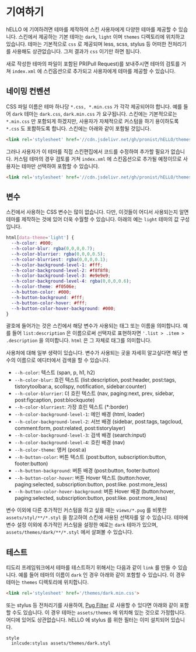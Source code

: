 # 기여하기

hELLO 에 기여하려면 테마를 제작하여 스킨 사용자에게 다양한 테마를 제공할 수 있습니다. 스킨에서 제공하는 기본 테마는 `dark`, `light` 이며 `themes` 디렉토리에 위치하고 있습니다. 테마는 기본적으로 `css` 로 제공되며 less, scss, stylus 등 어떠한 전처리기를 사용해도 상관없습니다. 그저 결과가 `css` 이기만 하면 됩니다.

새로 작성한 테마의 파일이 포함된 PR(Pull Request)를 보내주시면 테마의 검토를 거쳐 `index.xml` 에 스킨옵션으로 추가되고 사용자에게 테마를 제공할 수 있습니다.

## 네이밍 컨벤션

CSS 파일 이름은 테마 하나당 `*.css, *.min.css` 가 각각 제공되어야 합니다. 예를 들어 `dark` 테마는 `dark.css`, `dark.min.css` 가 요구됩니다. 스킨에는 기본적으로는 `*.min.css` 만 포함되게 하겠지만, 사용자가 자체적으로 커스텀을 하기 용이하도록 `*.css` 도 포함하도록 합니다. 스킨에는 아래와 같이 포함될 것입니다.

```html
<link rel='stylesheet' href='//cdn.jsdelivr.net/gh/pronist/hELLO/themes/dark.min.css'>
```

그러나 사용자가 이 테마를 직접 스킨편집에서 코드를 수정하여 추가할 필요가 없습니다. 커스텀 테마의 경우 검토를 거쳐 `index.xml` 에 스킨옵션으로 추가될 예정이므로 사용자는 테마만 선택하여 포함할 수 있습니다.

```html
<link rel='stylesheet' href='//cdn.jsdelivr.net/gh/pronist/hELLO/themes/[##_var_light-theme_##].min.css'>
```

## 변수

스킨에서 사용하는 CSS 변수는 많이 없습니다. 다만, 이것들이 어디서 사용되는지 알면 테마를 제작하는 것에 있어 더욱 수월할 수 있습니다. 아래의 예는 `light` 테마의 값 구성입니다.

```css
html[data-theme='light'] {
  --h-color: #000;
  --h-color-blur: rgba(0,0,0,0.7);
  --h-color-blurrier: rgba(0,0,0,0.5);
  --h-color-blurriest: rgba(0,0,0,0.1);
  --h-color-background-level-1: #fff;
  --h-color-background-level-2: #f8f8f8;
  --h-color-background-level-3: #e9e9e9;
  --h-color-background-level-4: rgba(0,0,0,0.6);
  --h-color-theme: #f0506e;
  --h-button-color: #000;
  --h-button-background: #fff;
  --h-button-color-hover: #fff;
  --h-button-color-hover-background: #000;
}
```

괄호에 들어가는 것은 스킨에서 해당 변수가 사용되는 태그 또는 이름을 의미합니다. 예를 들어 `list:description` 은 이름으로써 선택자로 표현하자면 `'.list > .item > .description` 을 의미합니다. `html` 은 그 자체로 태그를 의미합니다.

사용처에 대해 일부 생략이 있습니다. 변수가 사용되는 곳을 자세히 알고싶다면 해당 변수의 이름으로 에디터에서 검색을 할 수 있습니다.

* `--h-color`: 텍스트 (span, p, h1, h2)
* `--h-color-blur`: 흐린 텍스트 (list:description, post:header, post:tags, tistorytoolbar:a, scollspy, notification, sidebar:counter)
* `--h-color-blurrier`: 더 흐린 텍스트 (nav, paging:next, prev, sidebar, post:figcaption, post:blockquote)
* `--h-color-blurriest`: 가장 흐린 텍스트 (*:border)
* `--h-color-background-level-1`: 메인 배경 (html, loader)
* `--h-color-background-level-2`: 서브 배경 (sidebar, post:tags, tagcloud, comment:form, post:related, post:tistorylayer)
* `--h-color-background-level-3`: 검색 배경 (search:input)
* `--h-color-background-level-4`: 흐린 배경 (nav)
* `--h-color-theme`: 앵커 (post:a)
* `--h-button-color`: 버튼 텍스트 (post:button, subscription:button, footer:button)
* `--h-button-background`: 버튼 배경 (post:button, footer:button)
* `--h-button-color-hover`: 버튼 Hover 텍스트 (button:hover, paging:selected, subscription:button, post:like. post:more_less)
* `--h-button-color-hover-background`: 버튼 Hover 배경 (button:hover, paging:selected, subscription:button, post:like. post:more_less)

변수 이외에 다른 추가적인 커스텀을 하고 싶을 때는 `views/*.pug` 를 비롯한 `assets/styl/**/*.styl` 을 참고하여 스킨에 사용된 선택자를 알 수 있습니다. 테마에 변수 설정 이외에 추가적인 커스텀을 설정한 예로는 `dark` 테마가 있으며, `assets/themes/dark/**/*.styl` 에서 살펴볼 수 있습니다.

## 테스트

티도리 프레임워크에서 테마를 테스트하기 위해서는 다음과 같이 `link` 를 만들 수 있습니다. 예를 들어 테마의 이름이 `dark` 인 경우 아래와 같이 포함할 수 있습니다. 이 경우 테마는 `themes` 디렉토리에 위치합니다.

```html
<link rel='stylesheet' href='/themes/dark.min.css'>
```

또는 stylus 등 전처리기를 사용하여, [Pug Filter](https://pugjs.org/language/filters.html) 로 사용할 수 있다면 아래와 같이 포함할 수도 있습니다. 이 경우 테마는 `assets/themes` 에 위치해 있는 것으로 가정합니다. 어디에 있어도 상관없습니다. hELLO 에 stylus 를 위한 필터는 이미 설치되어 있습니다.

```pug
style
  inlcude:stylus assets/themes/dark.styl
```

